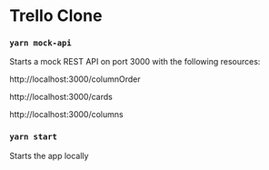 # Trello Clone

### `yarn mock-api`

Starts a mock REST API on port 3000 with the following resources:

http://localhost:3000/columnOrder

http://localhost:3000/cards

http://localhost:3000/columns

### `yarn start`

Starts the app locally

